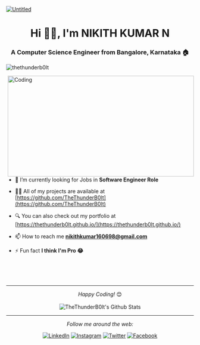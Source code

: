 [![Untitled](https://user-images.githubusercontent.com/50051805/155888255-bb4bff4a-72ad-4fef-8883-e79244cedf68.jpeg)](https://thethunderb0lt.github.io/)
<!-- [![Untitled](https://user-images.githubusercontent.com/50051805/154792235-d399451c-2fd1-43d1-a54f-1476f014616a.png)](https://thethunderb0lt.github.io/) -->
<h1 align="center">Hi 🙋‍♂️, I'm NIKITH KUMAR N</h1>
<h3 align="center">A Computer Science Engineer from Bangalore, Karnataka 🏠</h3>

<p align="left"> <img src="https://komarev.com/ghpvc/?username=thethunderb0lt&label=Profile%20views&color=0e75b6&style=flat" alt="thethunderb0lt" /> </p>
<img align="right" alt="Coding" width="500" height="270" src="https://user-images.githubusercontent.com/50051805/155887779-beb0b981-4be9-4c9a-8a74-bc243e6d1f0d.jpg"
>

- 🧐 I’m currently looking for Jobs in **Software Engineer Role**

- 👨‍💻 All of my projects are available at [https://github.com/TheThunderB0lt](https://github.com/TheThunderB0lt)

- 🔍 You can also check out my portfolio at [https://thethunderb0lt.github.io/](https://thethunderb0lt.github.io/)

- 📫 How to reach me **nikithkumar160698@gmail.com**

- ⚡ Fun fact **I think I'm Pro 😂**

</br>
</br>
</br>

---

<div align="center">
<i>Happy Coding!</i> 😊
</div>

</br>

<div align="center">
<img align="center" src="https://github-readme-stats.vercel.app/api?username=thethunderb0lt&include_all_commits=true&count_private=true&show_icons=true&line_height=20&title_color=ffffff&icon_color=009BB7&text_color=C9D1CD&bg_color=0,000405,0090AB" alt="TheThunderB0lt's Github Stats">

---

<i>Follow me around the web:</i><br>

<a href="https://www.linkedin.com/in/nikithkumar/" target="_blank"><img src="https://img.shields.io/badge/LinkedIn-%230077B5.svg?&style=flat-square&logo=linkedin&logoColor=white" alt="LinkedIn"></a>
<a href="https://www.hackerrank.com/the_thunderbolt?hr_r=1" target="_blank"><img src="https://img.shields.io/badge/-Hackerrank-2EC866?style=flat-square&logo=HackerRank&logoColor=white" alt="Instagram"></a>
<a href="https://twitter.com/NIKITHKUMARN1" target="_blank"><img src="https://img.shields.io/badge/Twitter-%231DA1F2.svg?&style=flat-square&logo=twitter&logoColor=white" alt="Twitter"></a>
<a href="https://www.facebook.com/itznikith.kumar/" target="_blank"><img src="https://img.shields.io/badge/Facebook-1877F2.svg?style=flat-square&logo=facebook&logoColor=white" alt="Facebook"></a>
</div>

<!-- <a href="https://github.com/TheThunderB0lt/" target="_blank"><img src="https://img.shields.io/badge/GitHub-100000.svg?style=flat-square&logo=github&logoColor=white" alt="GitHub"></a>  -->
